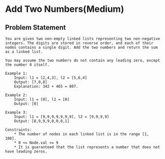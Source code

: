 # Add Two Numbers(Medium)

## Problem Statement

    You are given two non-empty linked lists representing two non-negative integers. The digits are stored in reverse order, and each of their nodes contains a single digit. Add the two numbers and return the sum as a linked list.

    You may assume the two numbers do not contain any leading zero, except the number 0 itself.

    Example 1:
        Input: l1 = [2,4,3], l2 = [5,6,4]
        Output: [7,0,8]
        Explanation: 342 + 465 = 807.

    Example 2:
        Input: l1 = [0], l2 = [0]
        Output: [0]

    Example 3:
        Input: l1 = [9,9,9,9,9,9,9], l2 = [9,9,9,9]
        Output: [8,9,9,9,0,0,0,1]

    Constraints:
        * The number of nodes in each linked list is in the range [1, 100].
        * 0 <= Node.val <= 9
        * It is guaranteed that the list represents a number that does not have leading zeros.

